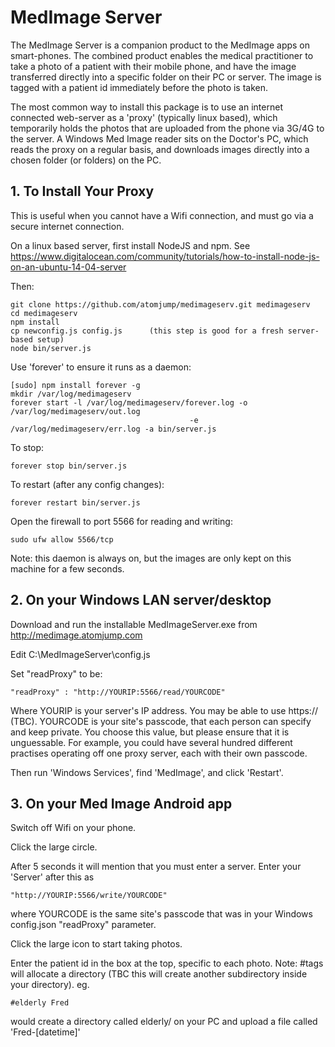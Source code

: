 # MedImage Server

The MedImage Server is a companion product to the MedImage apps on smart-phones.  The combined product enables the medical practitioner to take a photo of a patient with their mobile phone, and have the image transferred directly into a specific folder on their PC or server.  The image is tagged with a patient id immediately before the photo is taken.

The most common way to install this package is to use an internet connected web-server as a 'proxy' (typically linux based), which temporarily holds the photos that are uploaded from the phone via 3G/4G to the server. A Windows Med Image reader sits on the Doctor's PC, which reads the proxy on a regular basis, and downloads images directly into a chosen folder (or folders) on the PC. 

## 1. To Install Your Proxy

This is useful when you cannot have a Wifi connection, and must go via a secure internet connection.

On a linux based server, first install NodeJS and npm.
See https://www.digitalocean.com/community/tutorials/how-to-install-node-js-on-an-ubuntu-14-04-server

Then:

```
git clone https://github.com/atomjump/medimageserv.git medimageserv
cd medimageserv
npm install
cp newconfig.js config.js      (this step is good for a fresh server-based setup)
node bin/server.js
```

Use 'forever' to ensure it runs as a daemon:
```
[sudo] npm install forever -g
mkdir /var/log/medimageserv
forever start -l /var/log/medimageserv/forever.log -o /var/log/medimageserv/out.log
                                        -e /var/log/medimageserv/err.log -a bin/server.js
```

To stop:
```
forever stop bin/server.js
```

To restart (after any config changes):
```
forever restart bin/server.js
```

Open the firewall to port 5566 for reading and writing:
```
sudo ufw allow 5566/tcp
```


Note: this daemon is always on, but the images are only kept on this machine for a few seconds.



## 2. On your Windows LAN server/desktop

Download and run the installable MedImageServer.exe from http://medimage.atomjump.com


Edit C:\MedImageServer\config.js

Set "readProxy" to be:
```
"readProxy" : "http://YOURIP:5566/read/YOURCODE"
```

Where YOURIP is your server's IP address. You may be able to use https:// (TBC).
YOURCODE is your site's passcode, that each person can specify and keep private.  You choose this value, but please ensure that it is unguessable.
For example, you could have several hundred different practises operating off one proxy server, each with their own passcode.

Then run 'Windows Services', find 'MedImage', and click 'Restart'.


## 3. On your Med Image Android app

Switch off Wifi on your phone.

Click the large circle.

After 5 seconds it will mention that you must enter a server. Enter your 'Server' after this as
```
"http://YOURIP:5566/write/YOURCODE"
```
where YOURCODE is the same site's passcode that was in your Windows config.json "readProxy" parameter.

Click the large icon to start taking photos.

Enter the patient id in the box at the top, specific to each photo. Note: #tags will allocate a directory (TBC this will create another subdirectory inside your directory). eg.
```
#elderly Fred
```
would create a directory called elderly/ on your PC and upload a file called 'Fred-[datetime]'

